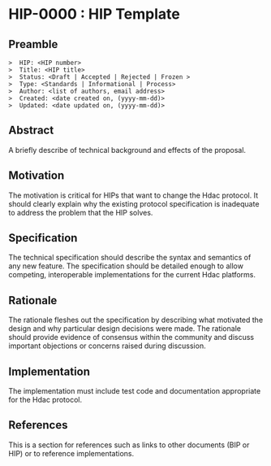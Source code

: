 HIP-0000 : HIP Template
=====================

Preamble
--------

```
>  HIP: <HIP number>
>  Title: <HIP title>
>  Status: <Draft | Accepted | Rejected | Frozen >
>  Type: <Standards | Informational | Process>
>  Author: <list of authors, email address>
>  Created: <date created on, (yyyy-mm-dd)>
>  Updated: <date updated on, (yyyy-mm-dd)>
```

## Abstract

 A briefly describe of technical background and effects of the proposal.

## Motivation

The motivation is critical for HIPs that want to change the Hdac protocol. 
It should clearly explain why the existing protocol specification is inadequate to address the problem that the HIP solves.

## Specification

The technical specification should describe the syntax and semantics of any new feature. 
The specification should be detailed enough to allow competing, interoperable implementations for the current Hdac platforms.

## Rationale

The rationale fleshes out the specification by describing what motivated the design and why particular design decisions were made.
The rationale should provide evidence of consensus within the community and discuss important objections or concerns raised during discussion.

## Implementation

The implementation must include test code and documentation appropriate for the Hdac protocol.

## References

This is a section for references such as links to other documents (BIP or HIP)
or to reference implementations.

